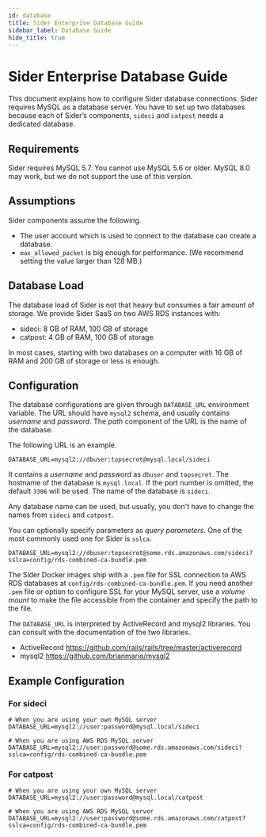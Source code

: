 ```yaml
---
id: database
title: Sider Enterprise Database Guide
sidebar_label: Database Guide
hide_title: true
---
```


# Sider Enterprise Database Guide

This document explains how to configure Sider database connections. Sider requires MySQL as a database server. You have to set up two databases because each of Sider’s components, `sideci` and `catpost` needs a dedicated database.

## Requirements

Sider requires MySQL 5.7. You cannot use MySQL 5.6 or older. MySQL 8.0 may work, but we do not support the use of this version.

## Assumptions

Sider components assume the following.

- The user account which is used to connect to the database can create a database.
- `max_allowed_packet` is big enough for performance. (We recommend setting the value larger than 128 MB.)

## Database Load

The database load of Sider is not that heavy but consumes a fair amount of storage. We provide Sider SaaS on two AWS RDS instances with:

- sideci: 8 GB of RAM, 100 GB of storage
- catpost: 4 GB of RAM, 100 GB of storage

In most cases, starting with two databases on a computer with 16 GB of RAM and 200 GB of storage or less is enough.

## Configuration

The database configurations are given through `DATABASE_URL` environment variable. The URL should have `mysql2` schema, and usually contains _username_ and _password_. The _path_ component of the URL is the name of the database.

The following URL is an example.

```
DATABASE_URL=mysql2://dbuser:topsecret@mysql.local/sideci
```

It contains a _username_ and _password_ as `dbuser` and `topsecret`. The hostname of the database is `mysql.local`. If the port number is omitted, the default `3306` will be used. The name of the database is `sideci`.

Any database name can be used, but usually, you don't have to change the names from `sideci` and `catpost`.

You can optionally specify parameters as _query parameters_. One of the most commonly used one for Sider is `sslca`.

```
DATABASE_URL=mysql2://dbuser:topsecret@some.rds.amazonaws.com/sideci?sslca=config/rds-combined-ca-bundle.pem
```

The Sider Docker images ship with a `.pem` file for SSL connection to AWS RDS databases at `config/rds-combined-ca-bundle.pem`. If you need another `.pem` file or option to configure SSL for your MySQL server, use a _volume mount_ to make the file accessible from the container and specify the path to the file.

The `DATABASE_URL` is interpreted by ActiveRecord and mysql2 libraries. You can consult with the documentation of the two libraries.

- ActiveRecord https://github.com/rails/rails/tree/master/activerecord
- mysql2 https://github.com/brianmario/mysql2

## Example Configuration

### For sideci

```
# When you are using your own MySQL server
DATABASE_URL=mysql2://user:password@mysql.local/sideci
```

```
# When you are using AWS RDS MySQL server
DATABASE_URL=mysql2://user:password@some.rds.amazonaws.com/sideci?sslca=config/rds-combined-ca-bundle.pem
```

### For catpost

```
# When you are using your own MySQL server
DATABASE_URL=mysql2://user:password@mysql.local/catpost
```

```
# When you are using AWS RDS MySQL server
DATABASE_URL=mysql2://user:password@some.rds.amazonaws.com/catpost?sslca=config/rds-combined-ca-bundle.pem
```
